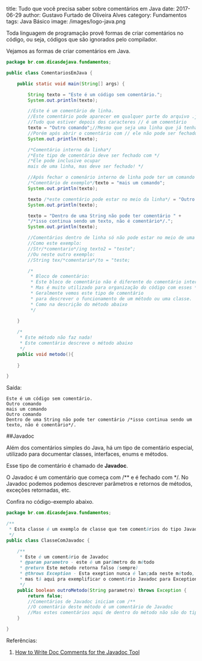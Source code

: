 title: Tudo que você precisa saber sobre comentários em Java
date: 2017-06-29
author: Gustavo Furtado de Oliveira Alves
category: Fundamentos
tags: Java Básico
image: /images/logo-java.png

Toda linguagem de programação provê formas de criar comentários no código,
ou seja, códigos que são ignorados pelo compilador.

Vejamos as formas de criar comentários em Java.

```java
package br.com.dicasdejava.fundamentos;

public class ComentariosEmJava {

	public static void main(String[] args) {

		String texto = "Este é um código sem comentário.";
		System.out.println(texto);

		//Este é um comentário de linha.
		//Este comentário pode aparecer em qualquer parte do arquivo .java
		//Tudo que estiver depois dos caracteres // é um comentário
		texto = "Outro comando";//Mesmo que seja uma linha que já tenha um comando.
		//Porém após abrir o comentário com // ele não pode ser fechado na linha.
		System.out.println(texto);

		/*Comentário interno da linha*/
		/*Este tipo de comentário deve ser fechado com */
		/*Ele pode inclusive ocupar
		mais de uma linha, mas deve ser fechado! */

		//Após fechar o comenário interno de linha pode ter um comando java
		/*Comentário de exemplo*/texto = "mais um comando";
		System.out.println(texto);

		texto /*este comentário pode estar no meio da linha*/ = "Outro comando";
		System.out.println(texto);

		texto = "Dentro de uma String não pode ter comentário " +
		"/*isso continua sendo um texto, não é comentário*/.";
		System.out.println(texto);

		//Comentários dentro de linha só não pode estar no meio de uma palavra do comando
		//Como este exemplo:
		//Str/*comentario*/ing texto2 = "teste";
		//Ou neste outro exemplo:
		//String tex/*comentario*/to = "teste;

		/*
		 * Bloco de comentário:
		 * Este bloco de comentário não é diferente do comentário interno de linha
		 * Mas é muito utilizado para organização do código com esses * no inicio.
		 * Geralmente vemos este tipo de comentário
		 * para descrever o funcionamento de um método ou uma classe.
		 * Como na descrição do método abaixo
		 */

	}
	
	/*
	 * Este método não faz nada!
	 * Este comentário descreve o método abaixo
	 */
	public void metodo(){
		
	}

}
```

Saída:

```
Este é um código sem comentário.
Outro comando
mais um comando
Outro comando
Dentro de uma String não pode ter comentário /*isso continua sendo um texto, não é comentário*/.
```

##Javadoc

Além dos comentários simples do Java, há um tipo de comentário especial,
utilizado para documentar classes, interfaces, enums e métodos.

Esse tipo de comentário é chamado de **Javadoc**.

O Javadoc é um comentário que começa com /** e é fechado com */.
No Javadoc podemos podemos descrever parâmetros e retornos de métodos,
exceções retornadas, etc.

Confira no código-exemplo abaixo.

```java
package br.com.dicasdejava.fundamentos;

/**
 * Esta classe é um exemplo de classe que tem comentários do tipo Javadoc
 */
public class ClasseComJavadoc {

	/**
	 * Este é um comentário de Javadoc
	 * @param parametro - este é um parâmetro do método
	 * @return Este metodo retorna falso (sempre)
	 * @throws Exception - Esta exeption nunca é lançada neste método,
	 * mas tá aqui pra exemplificar o comentário Javadoc para Exceptions
	 */
	public boolean outroMetodo(String parametro) throws Exception {
		return false;
		//Comentários de Javadoc iniciam com /**
		//O comentário deste método é um comentário de Javadoc
		//Mas estes comentários aqui de dentro do método não são do tipo Javadoc
	}

}
```

Referências:

1. [How to Write Doc Comments for the Javadoc Tool](http://www.oracle.com/technetwork/articles/java/index-137868.html)
